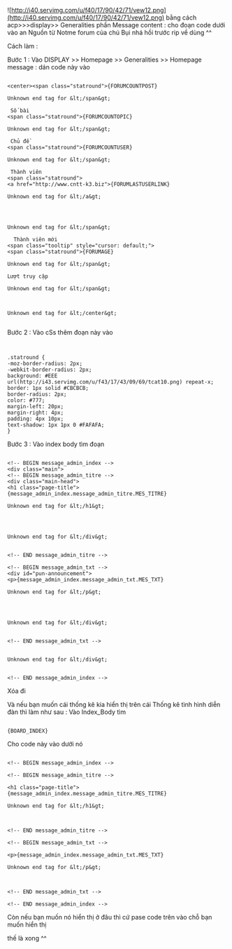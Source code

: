 ![http://i40.servimg.com/u/f40/17/90/42/71/vew12.png](http://i40.servimg.com/u/f40/17/90/42/71/vew12.png)
bằng cách acp>>>display>> Generalities
phần Message content : cho đoạn code dưới vào
an
Nguồn từ Notme forum của chú Bụi nhá
hồi trước rip về dùng ^^

Cách làm :

Bước 1 : Vào DISPLAY >> Homepage >> Generalities >>
Homepage message : dán code này vào

```

<center><span class="statround">{FORUMCOUNTPOST}

Unknown end tag for &lt;/span&gt;

 Số bài
<span class="statround">{FORUMCOUNTOPIC}

Unknown end tag for &lt;/span&gt;

 Chủ đề
<span class="statround">{FORUMCOUNTUSER}

Unknown end tag for &lt;/span&gt;

 Thành viên
<span class="statround">
<a href="http://www.cntt-k3.biz">{FORUMLASTUSERLINK} 

Unknown end tag for &lt;/a&gt;




Unknown end tag for &lt;/span&gt;

  Thành viên mới
<span class="tooltip" style="cursor: default;">
<span class="statround">{FORUMAGE}

Unknown end tag for &lt;/span&gt;

Lượt truy cập

Unknown end tag for &lt;/span&gt;



Unknown end tag for &lt;/center&gt;


```


Bước 2 : Vào cSs thêm đoạn này vào

```


.statround {
-moz-border-radius: 2px;
-webkit-border-radius: 2px;
background: #EEE url(http://i43.servimg.com/u/f43/17/43/09/69/tcat10.png) repeat-x;
border: 1px solid #CBCBCB;
border-radius: 2px;
color: #777;
margin-left: 20px;
margin-right: 4px;
padding: 4px 10px;
text-shadow: 1px 1px 0 #FAFAFA;
}
```


Bước 3 :
Vào index body tìm đoạn

```

<!-- BEGIN message_admin_index -->
<div class="main">
<!-- BEGIN message_admin_titre -->
<div class="main-head">
<h1 class="page-title">{message_admin_index.message_admin_titre.MES_TITRE}

Unknown end tag for &lt;/h1&gt;




Unknown end tag for &lt;/div&gt;


<!-- END message_admin_titre -->

<!-- BEGIN message_admin_txt -->
<div id="pun-announcement">
<p>{message_admin_index.message_admin_txt.MES_TXT}

Unknown end tag for &lt;/p&gt;




Unknown end tag for &lt;/div&gt;


<!-- END message_admin_txt -->


Unknown end tag for &lt;/div&gt;


<!-- END message_admin_index -->

```
Xóa đi

Và nếu bạn muốn cái thống kê kia hiển thị trên cái Thống kê tình hình diễn đàn thì làm như sau :
Vào Index\_Body
tìm

```

{BOARD_INDEX}

```
Cho code này vào dưới nó

```

<!-- BEGIN message_admin_index -->

<!-- BEGIN message_admin_titre -->

<h1 class="page-title">{message_admin_index.message_admin_titre.MES_TITRE}

Unknown end tag for &lt;/h1&gt;



<!-- END message_admin_titre -->

<!-- BEGIN message_admin_txt -->

<p>{message_admin_index.message_admin_txt.MES_TXT}

Unknown end tag for &lt;/p&gt;



<!-- END message_admin_txt -->

<!-- END message_admin_index -->

```
Còn nếu bạn muốn nó hiển thị ở đâu thì cứ pase code trên vào chỗ bạn muốn hiển thị

thế là xong ^^